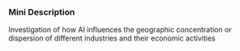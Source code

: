 ### Mini Description

Investigation of how AI influences the geographic concentration or dispersion of different industries and their economic activities
